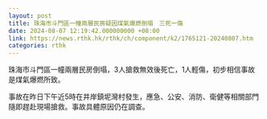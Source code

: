 ```yaml
---
layout: post
title: 珠海市斗門區一幢兩層民房疑因煤氣爆燃倒塌　三死一傷
date: 2024-08-07 12:19:42.000000000 +08:00
link: https://news.rthk.hk/rthk/ch/component/k2/1765121-20240807.htm
categories: rthk
---
```


珠海市斗門區一幢兩層民房倒塌，3人搶救無效後死亡，1人輕傷，初步相信事故是煤氣爆燃所致。

事故在昨日下午近5時在井岸鎮坭灣村發生，應急、公安、消防、衛健等相關部門隨即趕赴現場搶救。事故具體原因仍在調查。
